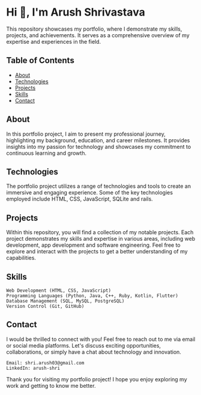 
# Hi 👋, I'm Arush Shrivastava

This repository showcases my portfolio, where I demonstrate my skills, projects, and achievements. It serves as a comprehensive overview of my expertise and experiences in the field.
## Table of Contents
- [About](#about)
- [Technologies](#technologies)
- [Projects](#projects)
- [Skills](#skills)
- [Contact](#contact)

## About

In this portfolio project, I aim to present my professional journey, highlighting my background, education, and career milestones. It provides insights into my passion for technology and showcases my commitment to continuous learning and growth.

## Technologies

The portfolio project utilizes a range of technologies and tools to create an immersive and engaging experience. Some of the key technologies employed include HTML, CSS, JavaScript, SQLite and rails.

## Projects
Within this repository, you will find a collection of my notable projects. Each project demonstrates my skills and expertise in various areas, including web development, app development and software engineering. Feel free to explore and interact with the projects to get a better understanding of my capabilities.

## Skills

    Web Development (HTML, CSS, JavaScript)
    Programming Languages (Python, Java, C++, Ruby, Kotlin, Flutter)
    Database Management (SQL, MySQL, PostgreSQL)
    Version Control (Git, GitHub)

## Contact
I would be thrilled to connect with you! Feel free to reach out to me via email or social media platforms. Let's discuss exciting opportunities, collaborations, or simply have a chat about technology and innovation.

    Email: shri.arush03@gmail.com
    LinkedIn: arush-shri

Thank you for visiting my portfolio project! I hope you enjoy exploring my work and getting to know me better.


